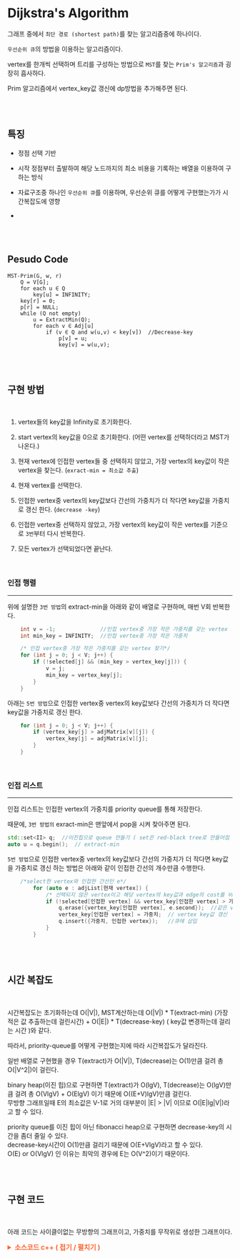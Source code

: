 # Dijkstra's Algorithm

그래프 중에서 `최단 경로 (shortest path)`를 찾는 알고리즘중에 하나이다.

`우선순위 큐`의 방법을 이용하는 알고리즘이다.

vertex를 한개씩 선택하며 트리를 구성하는 방법으로 `MST`를 찾는 `Prim's 알고리즘`과 굉장히 흡사하다.

Prim 알고리즘에서 vertex_key값 갱신에 dp방법을 추가해주면 된다.

<br><br>

## 특징

- 정점 선택 기반
- 시작 정점부터 출발하여 해당 노드까지의 최소 비용을 기록하는 배열을 이용하여 구하는 방식

- 자료구조중 하나인 `우선순위 큐`를 이용하며, 우선순위 큐를 어떻게 구현했는가가 시간복잡도에 영향

-

<br><br>

## Pesudo Code

```
MST-Prim(G, w, r)
    Q = V[G];
    for each u ∈ Q
        key[u] = INFINITY;
    key[r] = 0;
    p[r] = NULL;
    while (Q not empty)
        u = ExtractMin(Q);
        for each v ∈ Adj[u]
            if (v ∈ Q and w(u,v) < key[v])  //Decrease-key
                p[v] = u;
                key[v] = w(u,v);

```

<br><br>

## 구현 방법

<br>

1. vertex들의 key값을 Infinity로 초기화한다.
1. start vertex의 key값을 0으로 초기화한다. (어떤 vertex를 선택하더라고 MST가 나온다.)
1. 현재 vertex에 인접한 vertex들 중 선택하지 않았고, 가장 vertex의 key값이 작은 vertex을 찾는다. (`exract-min = 최소값 추출`)
1. 현재 vertex를 선택한다.
1. 인접한 vertex중 vertex의 key값보다 간선의 가중치가 더 작다면 key값을 가중치로 갱신 한다. (`decrease -key`)
1. 인접한 vertex중 선택하지 않았고, 가장 vertex의 key값이 작은 vertex를 기준으로 `3번`부터 다시 반복한다.

1. 모든 vertex가 선택되었다면 끝난다.

<br>

### 인접 행렬

---

위에 설명한 `3번 방법`의 extract-min을 아래와 같이 배열로 구현하며, 매번 V회 반복한다.

```cpp
    int v = -1;              //인접 vertex중 가장 작은 가중치를 갖는 vertex
    int min_key = INFINITY;  //인접 vertex중 가장 작은 가중치

    /* 인접 vertex중 가장 작은 가중치를 갖는 vertex 찾기*/
    for (int j = 0; j < V; j++) {
        if (!selected[j] && (min_key > vertex_key[j])) {
            v = j;
            min_key = vertex_key[j];
        }
    }
```

아래는 `5번 방법`으로 인접한 vertex중 vertex의 key값보다 간선의 가중치가 더 작다면 key값을 가중치로 갱신 한다.

```cpp
    for (int j = 0; j < V; j++) {
        if (vertex_key[j] > adjMatrix[v][j]) {
            vertex_key[j] = adjMatrix[v][j];
        }
    }
```

<br>

### 인접 리스트

---

인접 리스트는 인접한 vertex의 가중치를 priority queue를 통해 저장한다.

때문에, `3번 방법의` exract-min은 맨앞에서 pop을 시켜 찾아주면 된다.

```cpp
std::set<II> q;  //이진힙으로 queue 만들기 ( set은 red-black tree로 만들어짐 )
auto u = q.begin();  // extract-min
```

`5번 방법`으로 인접한 vertex중 vertex의 key값보다 간선의 가중치가 더 작다면 key값을 가중치로 갱신 하는 방법은 아래와 같이 인접한 간선의 개수만큼 수행한다.

```cpp
    /*select한 vertex와 인접한 간선인 e*/
        for (auto e : adjList[현재 vertex]) {
            /* 선택되지 않은 vertex이고 해당 vertex의 key값과 edge의 cost를 비교해 cost가 더 작다면*/
            if (!selected[인접한 vertex] && vertex_key[인접한 vertex] > 가중치) {
                q.erase({vertex_key[인접한 vertex], e.second});  //같은 vertex로 향하는 간선중 weight가 더 작은 간선이 있다면 그 전 간선은 삭제
                vertex_key[인접한 vertex] = 가중치;  // vertex key값 갱신
                q.insert({가중치, 인접한 vertex});   //큐에 삽입
            }
        }
```

<br><br>

## 시간 복잡도

<br>

시간복잡도는 초기화하는데 O(\|V\|), MST계산하는데 O(\|V\|) \* T(extract-min) (가장 적은 값 추출하는데 걸린시간) + O(\|E\|) \* T(decrease-key) ( key값 변경하는데 걸리는 시간 )와 같다.

따라서, priority-queue를 어떻게 구현했는지에 따라 시간복잡도가 달라진다.

일반 배열로 구현했을 경우 T(extract)가 O(\|V\|), T(decrease)는 O(1)만큼 걸려 총 O(\|V^2\|)이 걸린다.

binary heap(이진 힙)으로 구현하면 T(extract)가 O(lgV), T(decrease)는 O(lgV)만큼 걸려 총 O(VlgV) + O(ElgV) 이기 때문에 O((E+V)lgV)만큼 걸린다.
<br>무방향 그래프일때 E의 최소값은 V-1로 거의 대부분이 \|E\| > \|V\| 이므로 O(\|E\|lg\|V\|)라고 할 수 있다.

priority queue를 이진 힙이 아닌 fibonacci heap으로 구현하면 decrease-key의 시간을 좀더 줄일 수 있다.
<br>decrease-key시간이 O(1)만큼 걸리기 때문에 O(E+VlgV)라고 할 수 있다.
<br>
O(E) or O(VlgV) 인 이유는 최악의 경우에 E는 O(V^2)이기 때문이다.

<br><br>

## 구현 코드

<br>

아래 코드는 사이클이없는 무방향의 그래프이고, 가중치를 무작위로 생성한 그래프이다.

<details>
    <summary style="font-Weight : bold; font-size : 15px; color : #FE642E;" > 소스코드  c++ ( 접기 / 펼치기 )</summary>
    <div>

```cpp
#include <time.h>  //시간 측정

#include <algorithm>  //for_each
#include <cstdlib>    //rand
#include <ctime>      //time
#include <iostream>
#include <set>
#include <vector>

#define INFINITY 2147483647
#define II std::pair<int, int>  // first = weight, second = dest

typedef struct edge {
    int src;     //출발 vertex
    int dest;    //도착 vertex
    int weight;  //가중치(비용)
} edge;

class Graph {
   private:
    edge e;

   public:
    Graph(int src = 0, int dest = 0, int weight = 0) {
        this->e.src = src;
        this->e.dest = dest;
        this->e.weight = weight;
    }
    int getSrc() { return this->e.src; }
    int getDest() { return this->e.dest; }
    int getWeight() { return this->e.weight; }
};

void CalcTime();
void randomPush(std::vector<Graph> &);     // graph에 사이클 없는 연결그래프 cost값 무작위 생성
void print_edge_info(std::vector<Graph>);  // graph 간선들 보기

int prim_adjList_heap(std::vector<Graph> &, std::vector<std::vector<II>>,
                      int);  // Adj list와 priority queue 이용해 구현 --> set은 red-black-tree
void make_adj_list(std::vector<Graph>, std::vector<std::vector<II>> &);  //주어진 그래프를 인접리스트로 표현

int prim_adjMatrix(std::vector<Graph> &, std::vector<std::vector<int>>, int);  // Adj matrix로 구현
void make_adj_matrix(std::vector<Graph>, std::vector<std::vector<int>> &);     //주어진 그래프를 인접행렬로 표현

int V;                                 // vertex 개수
clock_t start, finish, used_time = 0;  //실행 시간 측정을 위한 변수

int main() {
    std::vector<Graph> g;    // graph g
    int minimum_weight = 0;  // minimum cost
    std::vector<std::vector<II>> adjList;
    std::vector<std::vector<int>> adjMatrix;

    randomPush(g);       //간선 random 삽입
    print_edge_info(g);  // edge info print

    make_adj_list(g, adjList);      //주어진 그래프를 인접리스트로 만들기
    make_adj_matrix(g, adjMatrix);  //주어진 그래프를 인접행렬로 만들기

    start = clock();
    minimum_weight = prim_adjMatrix(g, adjMatrix, 0);  //인접행렬을 이용한 prim's algorithm (0번노드를 첫 노드로 시작)
    // minimum_weight = prim_adjList_heap(g, adjList, 0);  //인접리스트를 이용한 prim's algorithm (0번노드를 첫 노드로 시작)
    finish = clock();
    std::cout << "\nminimum cost : " << minimum_weight << std::endl;
    CalcTime();

    return 0;
}

int prim_adjList_heap(std::vector<Graph> &g, std::vector<std::vector<II>> adjList, int start) {
    int sum = 0;
    std::set<II> q;                               //이진힙으로 queue 만들기 ( set은 red-black tree로 만들어짐 )
    std::vector<int> vertex_key(V, INFINITY);     // vertex의 최소 weight값 계산
    std::vector<bool> selected(g.size(), false);  //선택된 vertex인가

    vertex_key[start] = 0;
    q.insert(II(0, start));  //시작 노드 가중치 0으로 시작
    std::cout << "\nroute";

    /*vertex 수만큼 반복한다
     while대신 for(int i=0; i < V ; i++)로 해도 무방
    */
    while (!q.empty()) {
        /*extract min*/
        int select_key = q.begin()->second;
        int min_of_key = q.begin()->first;
        q.erase(q.begin());

        if (selected[select_key]) {
            std::cout << " NOT MST" << std::endl;
            exit(1);
        }

        sum += min_of_key;
        selected[select_key] = true;
        std::cout << "dest : " << select_key << " (dis : " << vertex_key[select_key] << ")" << std::endl;

        /*decrease key*/
        for (auto e : adjList[select_key]) {
            if (!selected[e.second] && vertex_key[e.second] > e.first + vertex_key[select_key]) {
                q.erase({vertex_key[e.second], e.second});  //같은 노드로 향하는 간선중 weight가 더 작은 간선이 있다면 그 전 간선은 삭제
                q.insert({e.first, e.second});  //큐에 삽입
                vertex_key[e.second] = e.first + vertex_key[select_key];
            }
        }
    }

    std::cout << std::endl;
    return sum;
}

void make_adj_list(std::vector<Graph> g, std::vector<std::vector<II>> &adj) {
    adj.resize(V);
    bool isEdge;
    for (int i = 0; i < g.size(); i++) {
        isEdge = false;
        int src = g[i].getSrc();
        int dest = g[i].getDest();
        int weight = g[i].getWeight();

        /*동일 vertex로 향하는 간선중 가장 작은 값만가지고 인접 리스트를 만들기 위한 코드*/
        if (adj[src].empty()) {
            adj[src].push_back({weight, dest});
        } else {
            for (int j = 0; j < adj[src].size(); j++) {
                if (adj[src][j].second == dest) {
                    isEdge = true;
                    if (adj[src][j].first > weight) {
                        adj[src][j].first = weight;
                    }
                }
            }
            if (!isEdge) adj[src].push_back({weight, dest});
        }

        isEdge = false;
        if (adj[dest].empty()) {
            adj[dest].push_back({weight, src});
        } else {
            for (int j = 0; j < adj[dest].size(); j++) {
                if (adj[dest][j].second == src) {
                    isEdge = true;
                    if (adj[dest][j].first > weight) {
                        adj[dest][j].first = weight;
                    }
                }
            }
            if (!isEdge) adj[dest].push_back({weight, src});
        }
    }
}

int prim_adjMatrix(std::vector<Graph> &g, std::vector<std::vector<int>> adjMatrix, int start) {
    int sum = 0;
    std::vector<int> vertex_key(V, INFINITY);     // vertex의 최소 weight값 계산
    std::vector<bool> selected(g.size(), false);  //선택된 vertex인가

    vertex_key[start] = 0;  //시작노드 key값 0으로 시작
    std::cout << "\nroute";
    /*vertex 수만큼 반복한다*/
    for (int i = 0; i < V; i++) {
        int select_idx = -1;     //인접 vertex중 가장 작은 가중치를 갖는 vertex
        int min_key = INFINITY;  //인접 vertex중 가장 작은 가중치

        /* 인접 vertex중 가장 작은 가중치를 갖는 vertex 찾기*/
        for (int j = 0; j < V; j++) {
            if (!selected[j] && (min_key > vertex_key[j])) {
                select_idx = j;
                min_key = vertex_key[j];
            }
        }

        /*현재 코드에서는 연결안된 그래프는 주어지지 않기 때문에
          없어도 무방하지만 만약을 위한 에러처리*/
        if (select_idx == -1) {
            std::cout << "Not MST" << std::endl;
            exit(1);
        }

        selected[select_idx] = true;
        sum += min_key;
        std::cout << " -> " << select_idx << "(cost : " << min_key << ")";

        /*인접 vertex의 weight가 vertex_key값보다 작다면 key값 갱신 */
        for (int j = 0; j < V; j++) {
            if (!selected[j] && vertex_key[j] > adjMatrix[select_idx][j]) {
                vertex_key[j] = adjMatrix[select_idx][j];
            }
        }
    }
    std::cout << std::endl;
    return sum;
}

void make_adj_matrix(std::vector<Graph> g, std::vector<std::vector<int>> &adj) {
    adj.assign(V, std::vector<int>(V, INFINITY));
    for (int i = 0; i < g.size(); i++) {
        int src = g[i].getSrc();
        int dest = g[i].getDest();
        int weight = g[i].getWeight();

        if (adj[src][dest] > weight) {
            adj[src][dest] = weight;
        }
        if (adj[dest][src] > weight) {
            adj[dest][src] = weight;
        }
    }
}

/*vertex수 입력받은 후 그래프 간선 가중치 random 삽입*/
void randomPush(std::vector<Graph> &g) {
    std::cout << "create number of Vertex : ";
    std::cin >> V;

    srand((unsigned int)time(NULL));
    for (int i = 0; i < V - 1; i++) {
        g.push_back(Graph(i, i + 1, rand() % 1000));
        for (int j = i + 1; j < V; j++) {
            g.push_back(Graph(i, j, rand() % 1000));
        }
    }
    for (int i = (rand() % 3); i < V - 1; i += (rand() % 10)) {
        g.push_back(Graph(i, i + 1, rand() % 1000));
        for (int j = i + 1; j < V; j += (rand() % 10)) {
            g.push_back(Graph(i, j, rand() % 1000));
        }
    }
}

void print_edge_info(std::vector<Graph> g) {
    std::cout << "edge info : \n";
    std::for_each(g.begin(), g.end(), [](Graph a) {
        std::cout << "src : " << a.getSrc() << " desc : " << a.getDest() << " weight : " << a.getWeight() << std::endl;
    });
}

//실행 시간을 측정 및 출력하는 함수
void CalcTime() {
    used_time = finish - start;
    printf("\n*********** result **********\n     time : %lf sec\n", (double)(used_time) / CLOCKS_PER_SEC);
}
```

</div>

</details>

<br><br>
